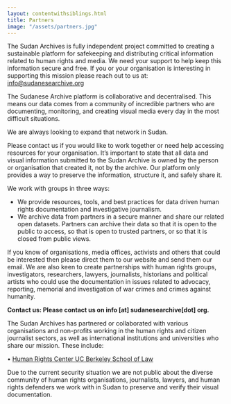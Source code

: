 ```yaml
---
layout: contentwithsiblings.html
title: Partners
image: "/assets/partners.jpg"
---
```


The Sudan Archives is fully independent project committed to creating a sustainable platform for safekeeping and distributing critical information related to human rights and media. We need your support to help keep this information secure and free. If you or your organisation is interesting in supporting this mission please reach out to us at: info@sudanesearchive.org

The Sudanese Archive platform is collaborative and decentralised. This means our data comes from a community of incredible partners who are documenting, monitoring, and creating visual media every day in the most difficult situations.

We are always looking to expand that network in Sudan.

Please contact us if you would like to work together or need help accessing resources for your organisation. It’s important to state that all data and visual information submitted to the Sudan Archive is owned by the person or organisation that created it, not by the archive. Our platform only provides a way to preserve the information, structure it, and safely share it.

We work with groups in three ways:

- We provide resources, tools, and best practices for data driven human rights documentation and investigative journalism.
- We archive data from partners in a secure manner and share our related open datasets. Partners can archive their data so that it is open to the public to access, so that is open to trusted partners, or so that it is closed from public views.

If you know of organisations, media offices, activists and others that could be interested then please direct them to our website and send them our email. We are also keen to create partnerships with human rights groups, investigators, researchers, lawyers, journalists, historians and political artists who could use the documentation in issues related to advocacy, reporting, memorial and investigation of war crimes and crimes against humanity.

**Contact us: Please contact us on info [at] sudanesearchive[dot] org.**

The Sudan Archives has partnered or collaborated with various organisations and non-profits working in the human rights and citizen journalist sectors, as well as international institutions and universities who share our mission. These include:

• [Human Rights Center UC Berkeley School of Law](https://www.law.berkeley.edu/research/human-rights-center/)

Due to the current security situation we are not public about the diverse community of human rights organisations, journalists, lawyers, and human rights defenders we work with in Sudan to preserve and verify their visual documentation.
